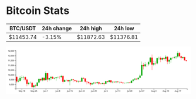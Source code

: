 # Bitcoin Stats

BTC/USDT|24h change|24h high|24h low|
|---|---|---|---|
|$11453.74|-3.15%|$11872.63|$11376.81|

<img src="./chart.svg">
